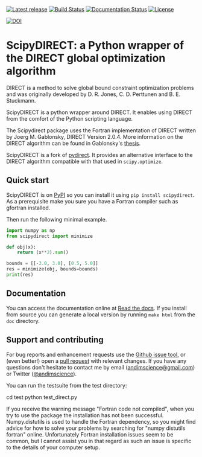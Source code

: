[![Latest release](https://img.shields.io/pypi/v/scipydirect.svg)](https://pypi.python.org/pypi/scipydirect)
[![Build Status](https://travis-ci.org/andim/scipydirect.svg?branch=master)](https://travis-ci.org/andim/scipydirect)
[![Documentation Status](https://readthedocs.org/projects/scipydirect/badge/?version=latest)](https://scipydirect.readthedocs.io/en/latest/?badge=latest)
[![License](https://img.shields.io/pypi/l/scipydirect.svg)](https://github.com/andim/scipydirect/blob/master/LICENSE)

[![DOI](https://zenodo.org/badge/54575756.svg)](https://zenodo.org/badge/latestdoi/54575756)

# ScipyDIRECT: a Python wrapper of the DIRECT global optimization algorithm

DIRECT is a method to solve global bound constraint optimization problems and
was originally developed by D. R. Jones, C. D. Perttunen and B. E. Stuckmann.

ScipyDIRECT is a python wrapper around DIRECT. It enables using DIRECT from the
comfort of the Python scripting language.

The Scipydirect package uses the Fortran implementation of DIRECT written by Joerg M. Gablonsky, DIRECT Version 2.0.4. More information on the DIRECT
algorithm can be found in Gablonsky's [thesis](http://repository.lib.ncsu.edu/ir/bitstream/1840.16/3920/1/etd.pdf).

ScipyDIRECT is a fork of [pydirect](https://github.com/amitibo/pydirect). It provides an alternative interface to the DIRECT algorithm compatible with that used in `scipy.optimize`.

## Quick start

ScipyDIRECT is on [PyPI](https://pypi.python.org/pypi/scipydirect/) so you can install it using `pip install scipydirect`.
As a prerequisite make you sure you have a Fortran compiler such as gfortran installed.

Then run the following minimal example.

```python
import numpy as np
from scipydirect import minimize

def obj(x):
    return (x**2).sum()

bounds = [[-3.0, 3.0], [0.5, 5.0]]
res = minimize(obj, bounds=bounds)
print(res)
```

## Documentation
You can access the documentation online at [Read the docs](http://scipydirect.readthedocs.io/en/latest/). If you install from source you can generate a local version by running `make html` from the `doc` directory.

## Support and contributing

For bug reports and enhancement requests use the [Github issue tool](http://github.com/andim/scipydirect/issues/new), or (even better!) open a [pull request](http://github.com/andim/scipydirect/pulls) with relevant changes. If you have any questions don't hesitate to contact me by email (andimscience@gmail.com) or Twitter ([@andimscience](http://twitter.com/andimscience)).

You can run the testsuite from the test directory: 

   cd test
   python test_direct.py

If you receive the warning message "Fortran code not compiled", when you try to use the package the installation has not been successful. Numpy.distutils is used to handle the Fortran dependency, so you might find advice for how to solve your problems by searching for "numpy distutils fortran" online. Unfortunately Fortran installation issues seem to be common, but I cannot assist you in that regard as such an issue is specific to the details of your computer setup.
